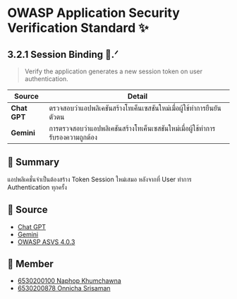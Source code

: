 # OWASP Application Security Verification Standard ✨

## 3.2.1 Session Binding 🍪.ᐟ

> Verify the application generates a new session token on user authentication.

| **Source** | **Detail** |
|------------|---------------|
| **Chat GPT** | ตรวจสอบว่าแอปพลิเคชันสร้างโทเค็นเซสชันใหม่เมื่อผู้ใช้ทำการยืนยันตัวตน |
| **Gemini** | การตรวจสอบว่าแอปพลิเคชันสร้างโทเค็นเซสชันใหม่เมื่อผู้ใช้ทำการรับรองความถูกต้อง|

## 📝 Summary 
แอปพลิเคชั่นจำเป็นต้องสร้าง Token Session ใหม่เสมอ หลังจากที่ User ทำการ Authentication ทุกครั้ง

## 📌 Source 
- [Chat GPT](https://chatgpt.com/)
- [Gemini](https://gemini.google.com/app?hl=th)
- [OWASP ASVS 4.0.3](https://owasp.org/www-project-application-security-verification-standard/)

## 👥 Member
- [6530200100 Naphop Khumchawna](https://nutnaphop.github.io/security-requirement)
- [6530200878 Onnicha Srisaman](security-requirement.md)
